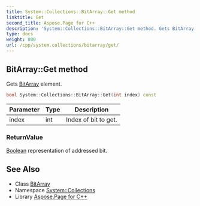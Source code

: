 ```yaml
---
title: System::Collections::BitArray::Get method
linktitle: Get
second_title: Aspose.Page for C++
description: 'System::Collections::BitArray::Get method. Gets BitArray element in C++.'
type: docs
weight: 800
url: /cpp/system.collections/bitarray/get/
---
```

## BitArray::Get method


Gets [BitArray](../) element.

```cpp
bool System::Collections::BitArray::Get(int index) const
```


| Parameter | Type | Description |
| --- | --- | --- |
| index | int | Index of bit to get. |

### ReturnValue

[Boolean](../../../system/boolean/) representation of addressed bit.

## See Also

* Class [BitArray](../)
* Namespace [System::Collections](../../)
* Library [Aspose.Page for C++](../../../)
